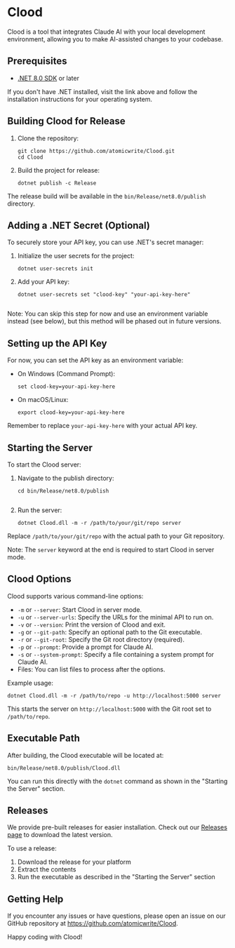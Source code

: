 # Clood

Clood is a tool that integrates Claude AI with your local development environment, allowing you to make AI-assisted changes to your codebase.

## Prerequisites

- [.NET 8.0 SDK](https://dotnet.microsoft.com/download/dotnet/8.0) or later

If you don't have .NET installed, visit the link above and follow the installation instructions for your operating system.

## Building Clood for Release
 
1. Clone the repository:
   ```
   git clone https://github.com/atomicwrite/Clood.git
   cd Clood
   ```

2. Build the project for release:
   ```
   dotnet publish -c Release
   ```
 

The release build will be available in the `bin/Release/net8.0/publish` directory.

## Adding a .NET Secret (Optional)

To securely store your API key, you can use .NET's secret manager:
 
1. Initialize the user secrets for the project:
   ```
   dotnet user-secrets init
   ```

2. Add your API key:
   ```
   dotnet user-secrets set "clood-key" "your-api-key-here"
 
   ```

Note: You can skip this step for now and use an environment variable instead (see below), but this method will be phased out in future versions.

## Setting up the API Key

For now, you can set the API key as an environment variable:

- On Windows (Command Prompt):
  ```
  set clood-key=your-api-key-here
  ```

- On macOS/Linux:
  ```
  export clood-key=your-api-key-here
  ```

Remember to replace `your-api-key-here` with your actual API key.

 
## Starting the Server

To start the Clood server:

1. Navigate to the publish directory:
   ```
   cd bin/Release/net8.0/publish
 

2. Run the server:
   ```
   dotnet Clood.dll -m -r /path/to/your/git/repo server
   ```

Replace `/path/to/your/git/repo` with the actual path to your Git repository.

Note: The `server` keyword at the end is required to start Clood in server mode.

## Clood Options

Clood supports various command-line options:

- `-m` or `--server`: Start Clood in server mode.
- `-u` or `--server-urls`: Specify the URLs for the minimal API to run on.
- `-v` or `--version`: Print the version of Clood and exit.
- `-g` or `--git-path`: Specify an optional path to the Git executable.
- `-r` or `--git-root`: Specify the Git root directory (required).
- `-p` or `--prompt`: Provide a prompt for Claude AI.
- `-s` or `--system-prompt`: Specify a file containing a system prompt for Claude AI.
- Files: You can list files to process after the options.

Example usage:
```
dotnet Clood.dll -m -r /path/to/repo -u http://localhost:5000 server
```

This starts the server on `http://localhost:5000` with the Git root set to `/path/to/repo`.

## Executable Path

After building, the Clood executable will be located at:

```
bin/Release/net8.0/publish/Clood.dll
```

You can run this directly with the `dotnet` command as shown in the "Starting the Server" section.

## Releases

We provide pre-built releases for easier installation. Check out our [Releases page](https://github.com/atomicwrite/Clood/releases) to download the latest version.

To use a release:

1. Download the release for your platform
2. Extract the contents
3. Run the executable as described in the "Starting the Server" section

## Getting Help

If you encounter any issues or have questions, please open an issue on our GitHub repository at https://github.com/atomicwrite/Clood.

Happy coding with Clood!
